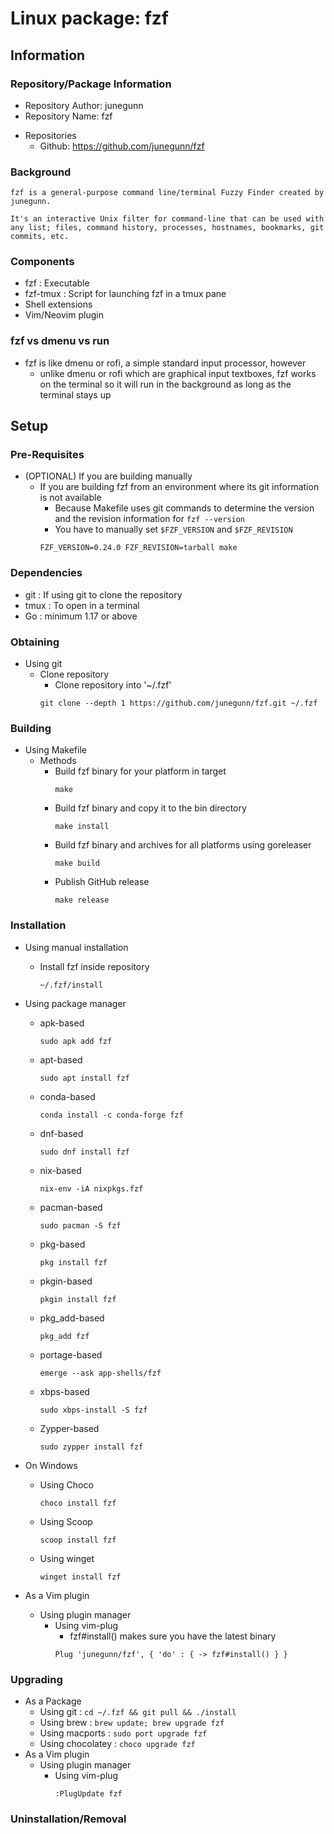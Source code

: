 # Linux package: fzf

## Information
### Repository/Package Information
+ Repository Author: junegunn
+ Repository Name: fzf
- Repositories
	+ Github: https://github.com/junegunn/fzf

### Background
```
fzf is a general-purpose command line/terminal Fuzzy Finder created by junegunn.

It's an interactive Unix filter for command-line that can be used with any list; files, command history, processes, hostnames, bookmarks, git commits, etc.
```

### Components
+ fzf : Executable
+ fzf-tmux : Script for launching fzf in a tmux pane
+ Shell extensions
+ Vim/Neovim plugin

### fzf vs dmenu vs run
- fzf is like dmenu or rofi, a simple standard input processor, however
	* unlike dmenu or rofi which are graphical input textboxes, fzf works on the terminal so it will run in the background as long as the terminal stays up

## Setup
### Pre-Requisites
- (OPTIONAL) If you are building manually
	- If you are building fzf from an environment where its git information is not available
		+ Because Makefile uses git commands to determine the version and the revision information for `fzf --version`
		+ You have to manually set `$FZF_VERSION` and `$FZF_REVISION`
		```console
		FZF_VERSION=0.24.0 FZF_REVISION=tarball make
		```

### Dependencies
+ git : If using git to clone the repository
+ tmux : To open in a terminal
+ Go : minimum 1.17 or above

### Obtaining
- Using git
	- Clone repository
		+ Clone repository into '~/.fzf'
		```console
		git clone --depth 1 https://github.com/junegunn/fzf.git ~/.fzf
		```

### Building
- Using Makefile
	- Methods
		- Build fzf binary for your platform in target
			```console
			make
			```
		- Build fzf binary and copy it to the bin directory
			```console
			make install
			```
		- Build fzf binary and archives for all platforms using goreleaser
			```console
			make build
			```
		- Publish GitHub release
			```console
			make release
			```

### Installation
- Using manual installation
	- Install fzf inside repository
		```console
		~/.fzf/install
		```

- Using package manager
	- apk-based
		```console
		sudo apk add fzf
		```
	- apt-based
		```console
		sudo apt install fzf
		```
	- conda-based
		```console
		conda install -c conda-forge fzf
		```
	- dnf-based
		```console
		sudo dnf install fzf
		```
	- nix-based
		```console
		nix-env -iA nixpkgs.fzf
		```
	- pacman-based
		```console
		sudo pacman -S fzf
		```
	- pkg-based
		```console
		pkg install fzf
		```
	- pkgin-based
		```console
		pkgin install fzf
		```
	- pkg_add-based
		```console
		pkg_add fzf
		```
	- portage-based
		```console
		emerge --ask app-shells/fzf
		```
	- xbps-based
		```console
		sudo xbps-install -S fzf
		```
	- Zypper-based
		```console
		sudo zypper install fzf
		```

- On Windows
	- Using Choco
		```console
		choco install fzf
		```
	- Using Scoop
		```console
		scoop install fzf
		```
	- Using winget
		```console
		winget install fzf
		```

- As a Vim plugin
	- Using plugin manager
		- Using vim-plug
			+ fzf#install() makes sure you have the latest binary
			```console
			Plug 'junegunn/fzf', { 'do' : { -> fzf#install() } }
			```

### Upgrading
- As a Package
	- Using git  : `cd ~/.fzf && git pull && ./install`
	- Using brew : `brew update; brew upgrade fzf`
	- Using macports : `sudo port upgrade fzf`
	- Using chocolatey : `choco upgrade fzf`
- As a Vim plugin
	- Using plugin manager
		- Using vim-plug
			```console
			:PlugUpdate fzf
			```

### Uninstallation/Removal


